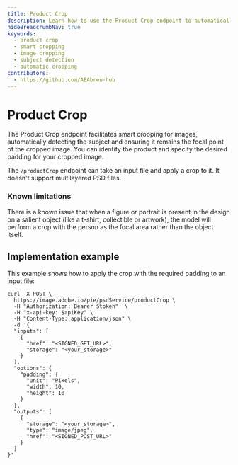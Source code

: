 ```yaml
---
title: Product Crop
description: Learn how to use the Product Crop endpoint to automatically detect and crop images while keeping the subject as the focal point
hideBreadcrumbNav: true
keywords:
  - product crop
  - smart cropping
  - image cropping
  - subject detection
  - automatic cropping
contributors:
  - https://github.com/AEAbreu-hub
---
```


# Product Crop

The Product Crop endpoint facilitates smart cropping for images, automatically detecting the subject and ensuring it remains the focal point of the cropped image. You can identify the product and specify the desired padding for your cropped image.

The `/productCrop` endpoint can take an input file and apply a crop to it. It doesn't support multilayered PSD files.

### Known limitations

There is a known issue that when a figure or portrait is present in the design on a salient object (like a t-shirt, collectible or artwork), the model will perform a crop with the person as the focal area rather than the object itself.

## Implementation example

This example shows how to apply the crop with the required padding to an input file:

```shell
curl -X POST \
  https://image.adobe.io/pie/psdService/productCrop \
  -H "Authorization: Bearer $token"  \
  -H "x-api-key: $apiKey" \
  -H "Content-Type: application/json" \
  -d '{
  "inputs": [
    {
      "href": "<SIGNED_GET_URL>",
      "storage": "<your_storage>"
    }
  ],
  "options": {
    "padding": {
      "unit": "Pixels",
      "width": 10,
      "height": 10
    }
  },
  "outputs": [
    {
      "storage": "<your_storage>",
      "type": "image/jpeg",
      "href": "<SIGNED_POST_URL>"
    }
  ]
}'
```

<!-- Links -->
